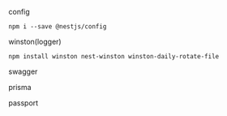 config
```
npm i --save @nestjs/config
```

winston(logger)
```
npm install winston nest-winston winston-daily-rotate-file
```

swagger

prisma

passport